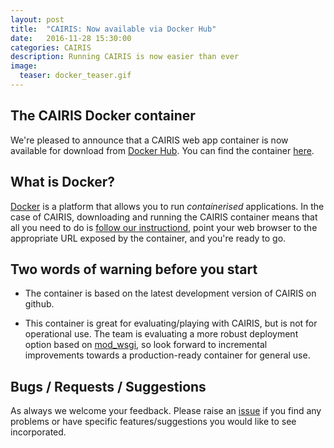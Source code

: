 ```yaml
---
layout: post
title:  "CAIRIS: Now available via Docker Hub"
date:   2016-11-28 15:30:00
categories: CAIRIS
description: Running CAIRIS is now easier than ever
image:
  teaser: docker_teaser.gif
---
```


## The CAIRIS Docker container ##

We're pleased to announce that a CAIRIS web app container is now available for download from [Docker Hub](https://hub.docker.com/explore/).  You can find the container [here](https://hub.docker.com/r/shamalfaily/cairis/).


## What is Docker? ##

[Docker](https://www.docker.com) is a platform that allows you to run *containerised* applications.  In the case of CAIRIS, downloading and running the CAIRIS container means that all you need to do is [follow our instructiond](http://cairis.org/install/#web-application), point your web browser to the appropriate URL exposed by the container, and you're ready to go.  

## Two words of warning before you start ##

* The container is based on the latest development version of CAIRIS on github. 

* This container is great for evaluating/playing with CAIRIS, but is not for operational use.  The team is evaluating a more robust deployment option based on [mod_wsgi](https://pypi.python.org/pypi/mod_wsgi), so look forward to incremental improvements towards a production-ready container for general use.

## Bugs / Requests / Suggestions ##

As always we welcome your feedback.  Please raise an [issue](https://github.com/failys/cairis/issues) if you find any problems or have specific features/suggestions you would like to see incorporated.
